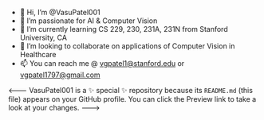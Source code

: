 - 👋 Hi, I’m @VasuPatel001
- 👀 I’m passionate for AI & Computer Vision
- 🌱 I’m currently learning CS 229, 230, 231A, 231N from Stanford University, CA
- 💞️ I’m looking to collaborate on applications of Computer Vision in Healthcare
- 📫 You can reach me @ vgpatel1@stanford.edu or vgpatel1797@gmail.com

<---
VasuPatel001 is a ✨ special ✨ repository because its `README.md` (this file) appears on your GitHub profile.
You can click the Preview link to take a look at your changes.
--->
